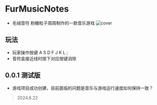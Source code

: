 # FurMusicNotes
- 毛绒音符 粉糖粒子周周制作的一款音乐游戏
![cover](https://github.com/ZhouZhou1235/FurMusicNotes/assets/151345772/e9196984-e271-491d-9cb7-5544fbe3f55a)
## 玩法
- 玩家操作按键 A S D F J K L ;
- 音符盒接近线时按下对应按键消除

## 0.0.1 测试版
- 游戏项目成功创建，目前面临的问题是音乐与游戏运行速度如何保持一致？
> 2024.6.22
